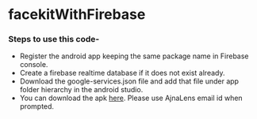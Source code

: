 # facekitWithFirebase

### Steps to use this code-
* Register the android app keeping the same package name in Firebase console.
* Create a firebase realtime database if it does not exist already.
* Download the google-services.json file and add that file under app folder hierarchy in the android studio.
* You can download the apk [here](https://drive.google.com/file/d/1iilSz_Iza22ws3wUdmpM7m1MjGYCAVQn/view?usp=sharing). Please use AjnaLens email id when prompted.

